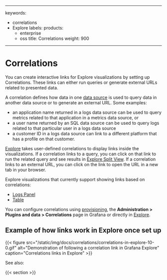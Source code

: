 -----

keywords:

- correlations
- Explore
  labels:
  products:
  - enterprise
  - oss
    title: Correlations
    weight: 900

-----

# Correlations

You can create interactive links for Explore visualizations by setting up Correlations. These links can either run queries or generate external URLs related to presented data.

A correlation defines how data in one [data source](../../datasources/) is used to query data in another data source or to generate an external URL.
Some examples:

- an application name returned in a logs data source can be used to query metrics related to that application in a metrics data source, or
- a user name returned by an SQL data source can be used to query logs related to that particular user in a logs data source
- a customer ID in a logs data source can link to a different platform that has a profile on that customer.

[Explore](../../explore/) takes user-defined correlations to display links inside the visualizations.
If a correlation links to a query, you can click on that link to run the related query and see results in [Explore Split View](../../explore/#split-and-compare).
If a correlation links to an external URL, you can click on the link to open the URL in a new tab in your browser.

Explore visualizations that currently support showing links based on correlations:

- [Logs Panel](use-correlations-in-visualizations/#correlations-in-logs-panel)
- [Table](use-correlations-in-visualizations/#correlations-in-table)

You can configure correlations using [provisioning](../provisioning/), the **Administration \> Plugins and data \> Correlations** page in Grafana or directly in [Explore](../../explore/correlations-editor-in-explore/).

## Example of how links work in Explore once set up

{{\< figure src="/static/img/docs/correlations/correlations-in-explore-10-0.gif" alt="Demonstration of following a correlation link in Grafana Explore" caption="Correlations links in Explore" \>}}

See also:

{{\< section \>}}
